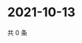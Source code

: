 # 2021-10-13

共 0 条

<!-- BEGIN WEIBO -->
<!-- 最后更新时间 Wed Oct 13 2021 07:08:30 GMT+0800 (China Standard Time) -->

<!-- END WEIBO -->
